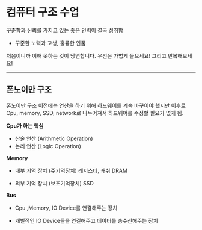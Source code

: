 <h1>컴퓨터 구조 수업</h1>

꾸준함과 신뢰를 가지고 있는 좋은 인력이 결국 성취함

- 꾸준한 노력과 고생, 훌륭한 인품


처음이니까 이해 못하는 것이 당연합니다.
우선은 가볍게 들으세요! 그리고 반복해보세요!
***

<h2>폰노이만 구조</h2>

폰노이만 구조 이전에는 연산을 하기 위해 하드웨어를 계속 바꾸어야 했지만 이후로 Cpu, memory, SSD, network로 나누어져서 하드웨어를 수정할 필요가 없게 됨.


**Cpu가 하는 핵심**

- 산술 연산 (Arithmetic Operation)
- 논리 연산 (Logic Operation)

 **Memory**

- 내부 기억 장치 (주기억장치)
레지스터, 캐쉬
DRAM


- 외부 기억 장치 (보조기억장치)
SSD


**Bus**

- Cpu ,Memory, IO Device를 연결해주는 장치

- 개별적인 IO Device들을 연결해주고 데이터를 송수신해주는 장치
